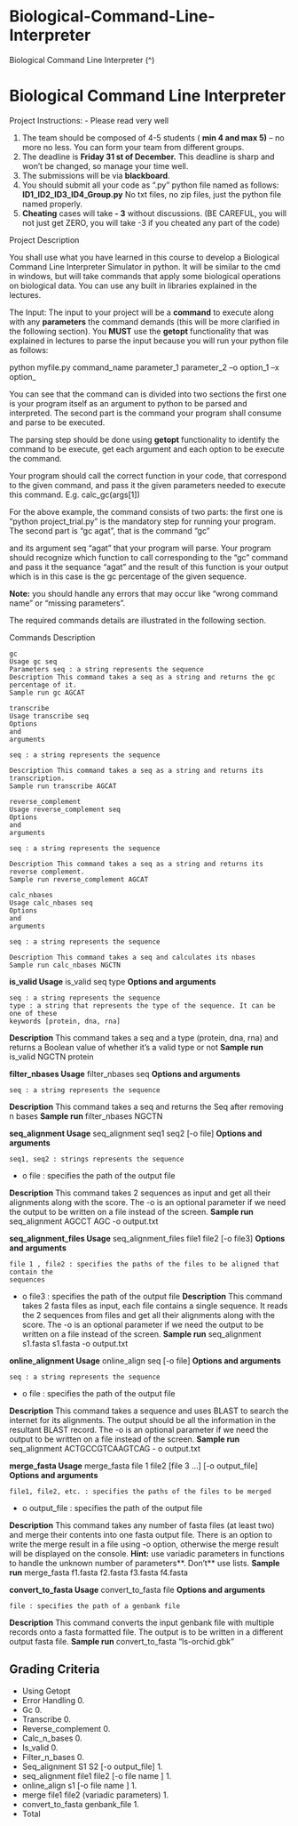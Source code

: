 # Biological-Command-Line-Interpreter
Biological Command Line Interpreter
(^)

# Biological Command Line Interpreter

Project Instructions: - Please read very well

1. The team should be composed of 4-5 students ( **min 4 and max 5)** – no more no less. You
    can form your team from different groups.
2. The deadline is **Friday 31 st of December.** This deadline is sharp and won’t be changed,
    so manage your time well.
3. The submissions will be via **blackboard**.
4. You should submit all your code as “.py” python file named as follows:
    **ID1_ID2_ID3_ID4_Group.py**
    No txt files, no zip files, just the python file named properly.
5. **Cheating** cases will take **- 3** without discussions. (BE CAREFUL, you will not just get ZERO,
    you will take -3 if you cheated any part of the code)

Project Description

You shall use what you have learned in this course to develop a Biological Command Line
Interpreter Simulator in python. It will be similar to the cmd in windows, but will take commands that
apply some biological operations on biological data. You can use any built in libraries explained in the
lectures.

The Input:
The input to your project will be a **command** to execute along with any **parameters** the
command demands (this will be more clarified in the following section). You **MUST** use the **getopt**
functionality that was explained in lectures to parse the input because you will run your python file as
follows:

python myfile.py command_name parameter_1 parameter_2 –o option_1 –x option_

You can see that the command can is divided into two sections the first one is your program itself as an
argument to python to be parsed and interpreted. The second part is the command your program shall
consume and parse to be executed.

The parsing step should be done using **getopt** functionality to identify the command to be execute, get
each argument and each option to be execute the command.

Your program should call the correct function in your code, that correspond to the given command, and
pass it the given parameters needed to execute this command. E.g. calc_gc(args[1])

For the above example, the command consists of two parts: the first one is “python project_trial.py” is
the mandatory step for running your program. The second part is “gc agat”, that is the command “gc”


and its argument seq “agat” that your program will parse. Your program should recognize which
function to call corresponding to the “gc” command and pass it the sequance “agat” and the result of
this function is your output which is in this case is the gc percentage of the given sequence.

**Note:** you should handle any errors that may occur like “wrong command name” or “missing
parameters”.

The required commands details are illustrated in the following section.

Commands Description

```
gc
Usage gc seq
Parameters seq : a string represents the sequence
Description This command takes a seq as a string and returns the gc percentage of it.
Sample run gc AGCAT
```
```
transcribe
Usage transcribe seq
Options
and
arguments
```
```
seq : a string represents the sequence
```
```
Description This command takes a seq as a string and returns its transcription.
Sample run transcribe AGCAT
```
```
reverse_complement
Usage reverse_complement seq
Options
and
arguments
```
```
seq : a string represents the sequence
```
```
Description This command takes a seq as a string and returns its reverse complement.
Sample run reverse_complement AGCAT
```
```
calc_nbases
Usage calc_nbases seq
Options
and
arguments
```
```
seq : a string represents the sequence
```
```
Description This command takes a seq and calculates its nbases
Sample run calc_nbases NGCTN
```

**is_valid
Usage** is_valid seq type
**Options
and
arguments**

```
seq : a string represents the sequence
type : a string that represents the type of the sequence. It can be one of these
keywords [protein, dna, rna]
```
**Description** This command takes a seq and a type (protein, dna, rna) and returns a Boolean
value of whether it’s a valid type or not
**Sample run** is_valid NGCTN protein

**filter_nbases
Usage** filter_nbases seq
**Options
and
arguments**

```
seq : a string represents the sequence
```
**Description** This command takes a seq and returns the Seq after removing n bases
**Sample run** filter_nbases NGCTN

**seq_alignment
Usage** seq_alignment seq1 seq2 [-o file]
**Options
and
arguments**

```
seq1, seq2 : strings represents the sequence
```
- o file : specifies the path of the output file

**Description** This command takes 2 sequences as input and get all their alignments along
with the score. The -o is an optional parameter if we need the output to be
written on a file instead of the screen.
**Sample run** seq_alignment AGCCT AGC -o output.txt

**seq_alignment_files
Usage** seq_alignment_files file1 file2 [-o file3]
**Options
and
arguments**

```
file 1 , file2 : specifies the paths of the files to be aligned that contain the
sequences
```
- o file3 : specifies the path of the output file
**Description** This command takes 2 fasta files as input, each file contains a single sequence.
It reads the 2 sequences from files and get all their alignments along with the
score. The -o is an optional parameter if we need the output to be written on a
file instead of the screen.
**Sample run** seq_alignment s1.fasta s1.fasta -o output.txt


**online_alignment
Usage** online_align seq [-o file]
**Options
and
arguments**

```
seq : a string represents the sequence
```
- o file : specifies the path of the output file

**Description** This command takes a sequence and uses BLAST to search the internet for its
alignments. The output should be all the information in the resultant BLAST
record. The -o is an optional parameter if we need the output to be written on
a file instead of the screen.
**Sample run** seq_alignment ACTGCCGTCAAGTCAG - o output.txt

**merge_fasta
Usage** merge_fasta file 1 file2 [file 3 ...] [-o output_file]
**Options
and
arguments**

```
file1, file2, etc. : specifies the paths of the files to be merged
```
- o output_file : specifies the path of the output file

**Description** This command takes any number of fasta files (at least two) and merge their
contents into one fasta output file. There is an option to write the merge result
in a file using -o option, otherwise the merge result will be displayed on the
console.
**Hint:** use variadic parameters in functions to handle the unknown number of
parameters**. Don’t** use lists.
**Sample run** merge_fasta f1.fasta f2.fasta f3.fasta f4.fasta

**convert_to_fasta
Usage** convert_to_fasta file
**Options
and
arguments**

```
file : specifies the path of a genbank file
```
**Description** This command converts the input genbank file with multiple records onto a
fasta formatted file. The output is to be written in a different output fasta file.
**Sample run** convert_to_fasta “ls-orchid.gbk”


## Grading Criteria

- Using Getopt
- Error Handling 0.
- Gc 0.
- Transcribe 0.
- Reverse_complement 0.
- Calc_n_bases 0.
- Is_valid 0.
- Filter_n_bases 0.
- Seq_alignment S1 S2 [-o output_file] 1.
- seq_alignment file1 file2 [-o file name ] 1.
- online_align s1 [-o file name ] 1.
- merge file1 file2 (variadic parameters) 1.
- convert_to_fasta genbank_file 1.
- Total


